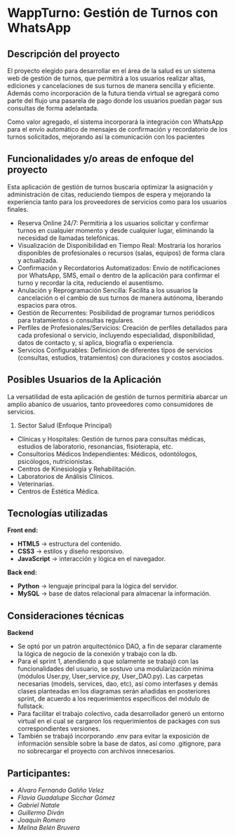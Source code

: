 # WappTurno: Gestión de Turnos con WhatsApp

## Descripción del proyecto
El proyecto elegido para desarrollar en el área de la salud es un sistema web de gestión de turnos, que permitirá a los usuarios realizar altas, ediciones y cancelaciones de sus turnos de manera sencilla y eficiente. Además como incorporación de la futura tienda virtual se agregará como parte del flujo una pasarela de pago donde los usuarios puedan pagar sus consultas de forma adelantada.

Como valor agregado, el sistema incorporará la integración con WhatsApp para el envío automático de mensajes de confirmación y recordatorio de los turnos solicitados, mejorando así la comunicación con los pacientes


## Funcionalidades y/o areas de enfoque del proyecto 

Esta aplicación de gestión de turnos buscaria optimizar la asignación y administración de citas, reduciendo tiempos de espera y mejorando la experiencia tanto para los proveedores de servicios como para los usuarios finales.

- Reserva Online 24/7: Permitiria a los usuarios solicitar y confirmar turnos en cualquier momento y desde cualquier lugar, eliminando la necesidad de llamadas telefónicas.
- Visualización de Disponibilidad en Tiempo Real: Mostraria los horarios disponibles de profesionales o recursos (salas, equipos) de forma clara y actualizada.
- Confirmación y Recordatorios Automatizados: Envío de notificaciones por WhatsApp, SMS, email o dentro de la aplicación para confirmar el turno y recordar la cita, reduciendo el ausentismo.
- Anulación y Reprogramación Sencilla: Facilita a los usuarios la cancelación o el cambio de sus turnos de manera autónoma, liberando espacios para otros.
- Gestión de Recurrentes: Posibilidad de programar turnos periódicos para tratamientos o consultas regulares.
- Perfiles de Profesionales/Servicios: Creación de perfiles detallados para cada profesional o servicio, incluyendo especialidad, disponibilidad, datos de contacto y, si aplica, biografía o experiencia.
- Servicios Configurables: Definicion de diferentes tipos de servicios (consultas, estudios, tratamientos) con duraciones y costos asociados.

## Posibles Usuarios de la Aplicación
La versatilidad de esta aplicación de gestión de turnos permitiria abarcar un amplio abanico de usuarios, tanto proveedores como consumidores de servicios.

1. Sector Salud (Enfoque Principal)

- Clínicas y Hospitales: Gestión de turnos para consultas médicas, estudios de laboratorio, resonancias, fisioterapia, etc.
- Consultorios Médicos Independientes: Médicos, odontólogos, psicólogos, nutricionistas.
- Centros de Kinesiología y Rehabilitación.
- Laboratorios de Análisis Clínicos.
- Veterinarias.
- Centros de Estética Médica.


## Tecnologías utilizadas
**Front end:**
- **HTML5** → estructura del contenido.
- **CSS3** → estilos y diseño responsivo.
- **JavaScript** → interacción y lógica en el navegador.

**Back end:**
- **Python** → lenguaje principal para la lógica del servidor.
- **MySQL** → base de datos relacional para almacenar la información.


## Consideraciones técnicas
**Backend**
- Se optó por un patrón arquitectónico DAO, a fin de separar claramente la lógica de negocio de la conexión y trabajo con la db.
- Para el sprint 1, atendiendo a que solamente se trabajó con las funcionalidades del usuario, se sostuvo una modularización mínima (módulos User.py, User_service.py, User_DAO.py). Las carpetas necesarias (models, services, dao, etc), así como interfases y demás clases planteadas en los diagramas serán añadidas en posteriores sprint, de acuerdo a los requerimientos específicos del módulo de fullstack. 
- Para facilitar el trabajo colectivo, cada desarrollador generó un entorno virtual en el cual se cargaron los requerimientos de packages con sus correspondientes versiones.
- También se trabajó incorporando .env para evitar la exposición de información sensible sobre la base de datos, así como .gitignore, para no sobrecargar el proyecto con archivos innecesarios.


## Participantes:
 - *Alvaro Fernando Galiño Velez*
 - *Flavia Guadalupe Sicchar Gómez*
 - *Gabriel Natale* 
 - *Guillermo Diván*
 - *Joaquín Romero* 
 - *Melina Belén Bruvera*
